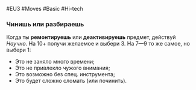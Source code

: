 #EU3 #Moves #Basic #Hi-tech 
### Чинишь или разбираешь 

Когда ты **ремонтируешь** или **деактивируешь** предмет, действуй *Научно*. На 10+ получи желаемое и выбери 3. На 7—9 то же самое, но выбери 1: 
- Это не заняло много времени; 
- Это не привлекло чужого внимания; 
- Это возможно без спец. инструмента; 
- Это будет сложно сломать (или починить).